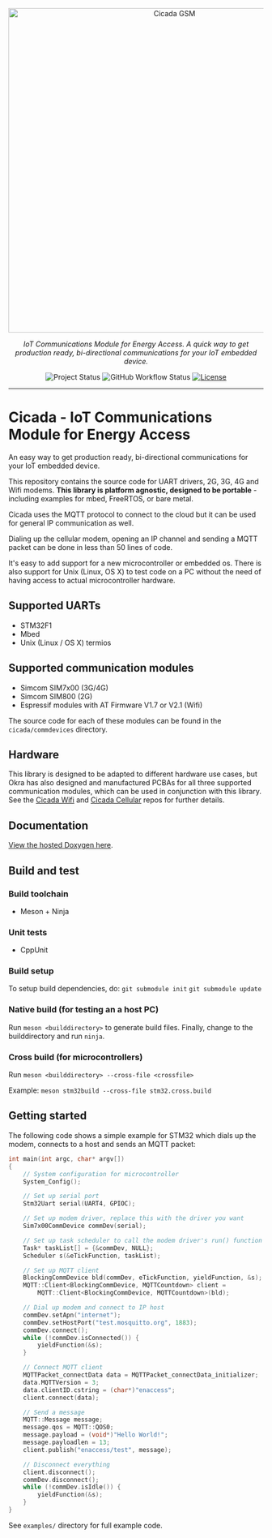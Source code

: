 <p align="center">
  <a href="https://github.com/EnAccess/Cicada-FW">
    <img
      src="https://enaccess.org/wp-content/uploads/2023/04/Cicada-graphic-GitHub-2240-%c3%97-800-.svg"
      alt="Cicada GSM"
      width="640"
    >
  </a>
</p>
<p align="center">
    <em>IoT Communications Module for Energy Access. A quick way to get production ready, bi-directional communications for your IoT embedded device.</em>
</p>
<p align="center">
  <img
    alt="Project Status"
    src="https://img.shields.io/badge/Project%20Status-stable-green"
  >
  <img
    alt="GitHub Workflow Status"
    src="https://img.shields.io/github/actions/workflow/status/EnAccess/Cicada-FW/check-generic.yaml"
  >
  <a href="https://github.com/EnAccess/Cicada-FW/blob/main/LICENSE" target="_blank">
    <img
      alt="License"
      src="https://img.shields.io/github/license/EnAccess/Cicada-FW"
    >
  </a>
</p>

---

# Cicada - IoT Communications Module for Energy Access

An easy way to get production ready, bi-directional communications for your
IoT embedded device.

This repository contains the source code for UART drivers, 2G, 3G, 4G and Wifi modems. **This library is platform agnostic, designed to be
portable** - including examples for mbed, FreeRTOS, or bare metal.

Cicada uses the MQTT protocol to connect to the cloud but it can be used for
general IP communication as well.

Dialing up the cellular modem, opening an IP channel and sending a MQTT packet
can be done in less than 50 lines of code.

It's easy to add support for a new microcontroller or embedded os. There is also
support for Unix (Linux, OS X) to test code on a PC without the need of having
access to actual microcontroller hardware.

## Supported UARTs

- STM32F1
- Mbed
- Unix (Linux / OS X) termios

## Supported communication modules

- Simcom SIM7x00 (3G/4G)
- Simcom SIM800 (2G)
- Espressif modules with AT Firmware V1.7 or V2.1 (Wifi)

The source code for each of these modules can be found in the `cicada/commdevices` directory.

## Hardware

This library is designed to be adapted to different hardware use cases, but Okra has also designed and manufactured PCBAs for all three supported communication modules, which can be used in conjunction with this library. See the [Cicada Wifi](https://github.com/EnAccess/Cicada-WiFi-HW) and [Cicada Cellular](https://github.com/EnAccess/Cicada-GSM-HW) repos for further details.

## Documentation

[View the hosted Doxygen here](https://okrasolar.github.io/Cicada/doc/).

## Build and test

### Build toolchain

- Meson + Ninja

### Unit tests

- CppUnit

### Build setup

To setup build dependencies, do:
`git submodule init`
`git submodule update`

### Native build (for testing an a host PC)

Run `meson <builddirectory>` to generate build files. Finally, change
to the builddirectory and run `ninja`.

### Cross build (for microcontrollers)

Run `meson <builddirectory> --cross-file <crossfile>`

Example:
`meson stm32build --cross-file stm32.cross.build`

## Getting started

The following code shows a simple example for STM32 which dials up the modem,
connects to a host and sends an MQTT packet:

```c
int main(int argc, char* argv[])
{
    // System configuration for microcontroller
    System_Config();

    // Set up serial port
    Stm32Uart serial(UART4, GPIOC);

    // Set up modem driver, replace this with the driver you want
    Sim7x00CommDevice commDev(serial);

    // Set up task scheduler to call the modem driver's run() function
    Task* taskList[] = {&commDev, NULL};
    Scheduler s(&eTickFunction, taskList);

    // Set up MQTT client
    BlockingCommDevice bld(commDev, eTickFunction, yieldFunction, &s);
    MQTT::Client<BlockingCommDevice, MQTTCountdown> client =
        MQTT::Client<BlockingCommDevice, MQTTCountdown>(bld);

    // Dial up modem and connect to IP host
    commDev.setApn("internet");
    commDev.setHostPort("test.mosquitto.org", 1883);
    commDev.connect();
    while (!commDev.isConnected()) {
        yieldFunction(&s);
    }

    // Connect MQTT client
    MQTTPacket_connectData data = MQTTPacket_connectData_initializer;
    data.MQTTVersion = 3;
    data.clientID.cstring = (char*)"enaccess";
    client.connect(data);

    // Send a message
    MQTT::Message message;
    message.qos = MQTT::QOS0;
    message.payload = (void*)"Hello World!";
    message.payloadlen = 13;
    client.publish("enaccess/test", message);

    // Disconnect everything
    client.disconnect();
    commDev.disconnect();
    while (!commDev.isIdle()) {
        yieldFunction(&s);
    }
}
```

See `examples/` directory for full example code.
